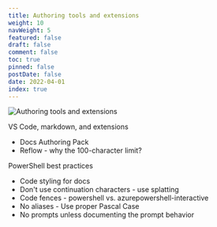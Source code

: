 ```yaml
---
title: Authoring tools and extensions
weight: 10
navWeight: 5
featured: false
draft: false
comment: false
toc: true
pinned: false
postDate: false
date: 2022-04-01
index: true
---
```

<!-- markdownlint-disable MD041 -->
![Authoring tools and extensions][01]

VS Code, markdown, and extensions

- Docs Authoring Pack
- Reflow - why the 100-character limit?

PowerShell best practices

- Code styling for docs
- Don't use continuation characters - use splatting
- Code fences - powershell vs. azurepowershell-interactive
- No aliases - Use proper Pascal Case
- No prompts unless documenting the prompt behavior

<!-- link references -->
[01]: ./images/contributedocs/slide10.png
